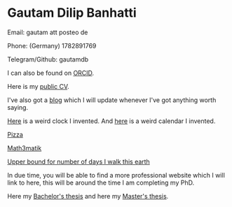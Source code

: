 # Gautam Dilip Banhatti

Email: gautam att posteo de

Phone: (Germany) 1782891769

Telegram/Github: gautamdb

I can also be found on [ORCID](https://orcid.org/0000-0002-8668-310X).

Here is my [public CV](docs/publicCV.pdf).

I've also got a [blog](blog) which I will update whenever I've got anything worth saying.

[Here](timekeeping/watchface.html) is a weird clock I invented. And [here](timekeeping/Kalender-Jahr-3.pdf) is a weird calendar I invented.

[Pizza](images/pizza.png)

[Math3matik](math3matik)

[Upper bound for number of days I walk this earth](https://www.wolframalpha.com/input?i=%28number+of+days+until+17.12.2113%29%2F%281+day%29)

In due time, you will be able to find a more professional website which I will link to here, this will be around the time I am completing my PhD.

Here my [Bachelor's thesis](https://www.mathi.uni-heidelberg.de/~geodyn/teaching/Theses/BA_2016_Gautam%20Dilip%20Banhatti%20(Albers).pdf) and here my [Master's thesis](https://www.mathi.uni-heidelberg.de/~geodyn/teaching/Theses/MA_2020_Gautam%20Dilip%20Banhatti%20(Albers).pdf).

